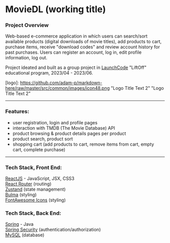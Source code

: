 # MovieDL (working title)

### Project Overview
Web-based e-commerce application in which users can search/sort available products (digital downloads of movie titles), add products to cart, purchase items, receive "download codes" and review account history for past purchases.  Users can register an account, log in, edit profile information, log out.

Project ideated and built as a group project in [LaunchCode](https://www.launchcode.org) "LiftOff" educational program, 2023/04 - 2023/06.

[logo]: https://github.com/adam-p/markdown-here/raw/master/src/common/images/icon48.png "Logo Title Text 2" "Logo Title Text 2"

***

### Features:
- user registration, login and profile pages
- interaction with TMDB (The Movie Database) API
- product browsing & product details pages per product
- product search, product sort
- shopping cart (add products to cart, remove items from cart, empty cart, complete purchase)

***

### Tech Stack, Front End:
[ReactJS](https://react.dev/) - JavaScript, JSX, CSS3  
[React Router](https://www.npmjs.com/package/react-router-dom) (routing)  
[Zustand](https://github.com/pmndrs/zustand) (state management)  
[Bulma](https://bulma.io) (styling)  
[FontAwesome Icons](https://fontawesome.com/icons) (styling)  
  
### Tech Stack, Back End:
[Spring](https://docs.spring.io/spring-framework/docs/3.2.x/spring-framework-reference/html/mvc.html)  - Java  
[Spring Security](https://docs.spring.io/spring-security/reference/index.html)  (authentication/authorization)  
[MySQL](https://www.mysql.com) (database)  
